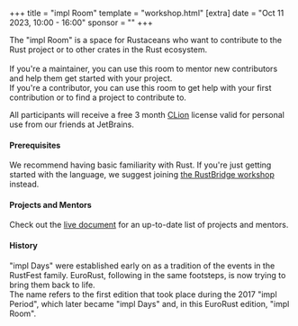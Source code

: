 +++
title = "impl Room"
template = "workshop.html"
[extra]
  date = "Oct 11 2023, 10:00 - 16:00"
  sponsor = ""
+++

<p>
  The "impl Room" is a space for Rustaceans who want to contribute to the Rust project or to other crates in the Rust ecosystem.<br><br>
  If you're a maintainer, you can use this room to mentor new contributors and help them get started with your project.<br>
  If you're a contributor, you can use this room to get help with your first contribution or to find a project to contribute to.  
</p>
<p>
  All participants will receive a free 3 month <a href="https://www.jetbrains.com/clion/?utm_source=eurorust" target="_blank">CLion</a> license valid for personal use from our friends at JetBrains.
</p>
<h4>Prerequisites</h4>
<p>
  We recommend having basic familiarity with Rust. If you're just getting started with the language, we suggest joining <a href="/workshops/rustbridge">the RustBridge workshop</a> instead.
</p>
<h4>Projects and Mentors</h4>
<p>
  Check out the <a href="https://hackmd.io/@LaTjNv05R_6F2m2MsL4nvg/SyR_zsXa3">live document</a> for an up-to-date list of projects and mentors.
</p>
<h4>History</h4>
<p>
  "impl Days" were established early on as a tradition of the events in the RustFest family. EuroRust, following in the same footsteps, is now trying to bring them back to life.<br>
  The name refers to the first edition that took place during the 2017 "impl Period", which later became "impl Days" and, in this EuroRust edition, "impl Room".
</p>
